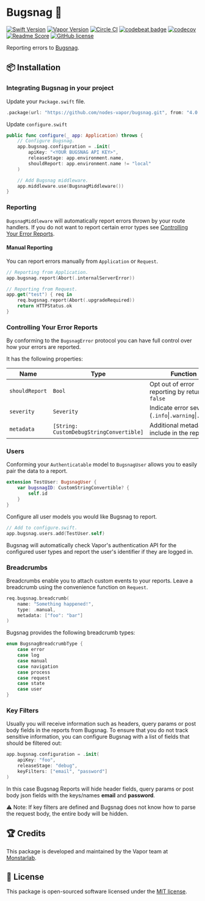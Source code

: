 # Bugsnag 🐛
[![Swift Version](https://img.shields.io/badge/Swift-5.2-brightgreen.svg)](http://swift.org)
[![Vapor Version](https://img.shields.io/badge/Vapor-4-e040fb.svg)](https://vapor.codes)
[![Circle CI](https://circleci.com/gh/nodes-vapor/bugsnag/tree/master.svg?style=shield)](https://circleci.com/gh/nodes-vapor/bugsnag)
[![codebeat badge](https://codebeat.co/badges/e93cc2d5-7365-4916-bc92-3f6bb39b18f4)](https://codebeat.co/projects/github-com-nodes-vapor-bugsnag-master)
[![codecov](https://codecov.io/gh/nodes-vapor/bugsnag/branch/master/graph/badge.svg)](https://codecov.io/gh/nodes-vapor/bugsnag)
[![Readme Score](http://readme-score-api.herokuapp.com/score.svg?url=https://github.com/nodes-vapor/bugsnag)](http://clayallsopp.github.io/readme-score?url=https://github.com/nodes-vapor/bugsnag)
[![GitHub license](https://img.shields.io/badge/license-MIT-blue.svg)](https://raw.githubusercontent.com/nodes-vapor/bugsnag/master/LICENSE)

Reporting errors to [Bugsnag](https://www.bugsnag.com/).

## 📦 Installation

### Integrating Bugsnag in your project

Update your `Package.swift` file.

```swift
.package(url: "https://github.com/nodes-vapor/bugsnag.git", from: "4.0.0")
```

Update `configure.swift`

```swift
public func configure(_ app: Application) throws {
    // Configure Bugsnag.
    app.bugsnag.configuration = .init(
        apiKey: "<YOUR BUGSNAG API KEY>",
        releaseStage: app.environment.name,
        shouldReport: app.environment.name != "local"
    )

    // Add Bugsnag middleware.
    app.middleware.use(BugsnagMiddleware())
}
```

### Reporting

`BugsnagMiddleware` will automatically report errors thrown by your route handlers. If you do not want to report certain error types see [Controlling Your Error Reports](#controlling-your-error-reports).

#### Manual Reporting
You can report errors manually from `Application` or `Request`.

```swift
// Reporting from Application.
app.bugsnag.report(Abort(.internalServerError))

// Reporting from Request.
app.get("test") { req in
    req.bugsnag.report(Abort(.upgradeRequired))
    return HTTPStatus.ok
}
```

### Controlling Your Error Reports

By conforming to the `BugsnagError` protocol you can have full control over how your errors are reported. 

It has the following properties:

| Name | Type | Function | Default |
|---|---|---|---|
| `shouldReport` | `Bool` | Opt out of error reporting by returning `false` | `true` |
| `severity` | `Severity` | Indicate error severity (`.info`\|`.warning`\|`.error`) | `.error` |
| `metadata` | `[String: CustomDebugStringConvertible]` | Additional metadata to include in the report | `[:]` |

### Users
Conforming your `Authenticatable` model to `BugsnagUser` allows you to easily pair the data to a report.

```swift
extension TestUser: BugsnagUser {
    var bugsnagID: CustomStringConvertible? { 
        self.id
    }
}
```

Configure all user models you would like Bugsnag to report.

```swift
// Add to configure.swift.
app.bugsnag.users.add(TestUser.self)
```

Bugsnag will automatically check Vapor's authentication API for the configured user types and report the user's identifier if they are logged in.

### Breadcrumbs
Breadcrumbs enable you to attach custom events to your reports. Leave a breadcrumb using the convenience function on `Request`.

```swift
req.bugsnag.breadcrumb(
    name: "Something happened!",
    type: .manual,
    metadata: ["foo": "bar"]
)
```

Bugsnag provides the following breadcrumb types:

```swift
enum BugsnagBreadcrumbType {
    case error
    case log
    case manual
    case navigation
    case process
    case request
    case state
    case user
}
```

### Key Filters

Usually you will receive information such as headers, query params or post body fields in the reports from Bugsnag. To ensure that you do not track sensitive information, you can configure Bugsnag with a list of fields that should be filtered out:

```swift
app.bugsnag.configuration = .init(
    apiKey: "foo",
    releaseStage: "debug",
    keyFilters: ["email", "password"]
)
```
In this case Bugsnag Reports will hide header fields, query params or post body json fields with the keys/names **email** and **password**.

⚠️ Note: If key filters are defined and Bugsnag does not know how to parse the request body, the entire body will be hidden.

## 🏆 Credits

This package is developed and maintained by the Vapor team at [Monstarlab](https://monstar-lab.com/global/).

## 📄 License

This package is open-sourced software licensed under the [MIT license](http://opensource.org/licenses/MIT).

